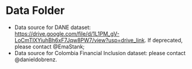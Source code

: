 # Data Folder 

- Data source for DANE dataset: https://drive.google.com/file/d/1L1PM_gV-LoCmTIXYiuhBh6xF7Jqw8PW7/view?usp=drive_link. If deprecated, please contact @EmaStank;
- Data source for Colombia Financial Inclusion dataset: please contact @danieldobrenz.
